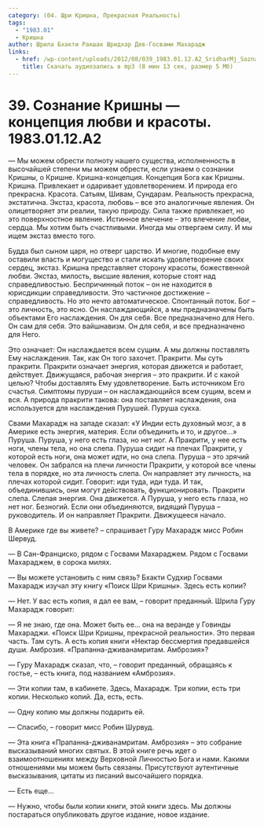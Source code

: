 ```yaml
---
category: (04. Шри Кришна, Прекрасная Реальность)
tags:
  - "1983.01"
  - Кришна
author: Шрила Бхакти Ракшак Шридхар Дев-Госвами Махарадж
links:
  - href: /wp-content/uploads/2012/08/039_1983.01.12.A2_SridharMj_Soznanie_Krishny-koncepciya_lubvi_i_krasoty.mp3
    title: Скачать аудиозапись в mp3 (8 мин 13 сек, размер 5 Мб)
---
```


# 39. Сознание Кришны — концепция любви и красоты. 1983.01.12.A2

— Мы можем обрести полноту нашего существа, исполненность в высочайшей степени мы можем обрести, если узнаем о сознании Кришны, о Кришне. Кришна-концепция. Концепция Бога как Кришны. Кришна. Привлекает и одаривает удовлетворением. И природа его прекрасна. Красота. Сатьям, Шивам, Сундарам. Реальность прекрасна, экстатична. Экстаз, красота, любовь – все это аналогичные явления. Он олицетворяет эти реалии, такую природу. Сила также привлекает, но это поверхностное явление. Истинное влечение – это влечение любви, сердца. Мы хотим быть счастливыми. Иногда мы отвергаем силу. И мы ищем экстаз вместо того.

Будда был сыном царя, но отверг царство. И многие, подобные ему оставили власть и могущество и стали искать удовлетворение своих сердец, экстаз. Кришна представляет сторону красоты, божественной любви. Экстаз, милость, высшие явления, которые стоят над справедливостью. Беспричинный поток – он не находится в юрисдикции справедливости. Это частичное достижение – справедливость. Но это нечто автоматическое. Спонтанный поток. Бог – это личность, это ясно. Он наслаждающийся, а мы предназначены быть объектами Его наслаждения. Он для себя. Все предназначено для Него. Он сам для себя. Это вайшнавизм. Он для себя, и все предназначено для Него.

Это означает: Он наслаждается всем сущим. А мы должны поставлять Ему наслаждения. Так, как Он того захочет. Пракрити. Мы суть пракрити. Пракрити означает энергия, которая движется и работает, действует. Движущаяся, рабочая энергия – это пракрити. И с какой целью? Чтобы доставлять Ему удовлетворение. Быть источником Его счастья. Симптомы пуруши – он наслаждающийся всем сущим, всем и вся. А природа пракрити такова: она поставляет наслаждения, она используется для наслаждения Пурушей. Пуруша сукха.

Свами Махарадж на западе сказал: «У Индии есть духовный мозг, а в Америке есть энергия, материя. Если объединить и то, и другое…» Пуруша. Пуруша, у него есть глаза, но нет ног. А Пракрити, у нее есть ноги, члены тела, но она слепа. Пуруша сидит на плечах Пракрити, у которой есть ноги, она может идти, но она слепа. Пуруша – это зрячий человек. Он забрался на плечи личности Пракрити, у которой все члены тела в порядке, но эта личность слепа. Он направляет эту личность, на плечах которой сидит. Говорит: иди туда, иди туда. И так, объединившись, они могут действовать, функционировать. Пракрити слепа. Слепая энергия. Она движется. А Пуруша, у него есть глаза, но нет ног. Безногий. Если они объединяются, видящий Пуруша – руководитель. И он направляет Пракрити. Движущееся начало.

В Америке где вы живете? – спрашивает Гуру Махарадж мисс Робин Шервуд.

— В Сан-Франциско, рядом с Госвами Махараджем. Рядом с Госвами Махараджем, в сорока милях.

— Вы можете установить с ним связь? Бхакти Судхир Госвами Махарадж изучал эту книгу «Поиск Шри Кришны». Здесь есть копии?

— Нет. У вас есть копия, я дал ее вам, – говорит преданный. Шрила Гуру Махарадж говорит:

— Я не знаю, где она. Может быть ее… она на веранде у Говинды Махараджи. «Поиск Шри Кришны, прекрасной реальности». Это первая часть. Там суть. А есть копия книги «Нектар бессмертия предавшейся души. Амброзия. «Прапанна-дживанамритам. Амброзия»?

— Гуру Махарадж сказал, что, – говорит преданный, обращаясь к гостье, – есть книга, под названием «Амброзия».

— Эти копии там, в кабинете. Здесь, Махарадж. Три копии, есть три копии. Несколько копий. Да, есть, есть.

— Одну копию мы должны подарить ей.

— Спасибо, – говорит мисс Робин Шурвуд.

— Эта книга «Прапанна-дживанамритам. Амброзия» – это собрание высказываний многих святых. В этой книге речь идет о взаимоотношениях между Верховной Личностью Бога и нами. Какими отношениями мы можем быть связаны. Присутствуют аутентичные высказывания, цитаты из писаний высочайшего порядка.

— Есть еще…

— Нужно, чтобы были копии книги, этой книги здесь. Мы должны постараться опубликовать другое издание, новое издание.

